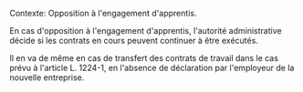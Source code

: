 Contexte: Opposition à l'engagement d'apprentis.

En cas d'opposition à l'engagement d'apprentis, l'autorité administrative décide si les contrats en cours peuvent continuer à être exécutés.

Il en va de même en cas de transfert des contrats de travail dans le cas prévu à l'article L. 1224-1, en l'absence de déclaration par l'employeur de la nouvelle entreprise.